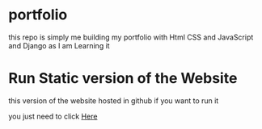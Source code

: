 # portfolio
this repo is simply me building my portfolio with Html CSS and JavaScript and Django as I am Learning it 
# Run Static version of the Website
this version of the website hosted in github if you want to run it


you just need to click [Here](https://yossef-dawoad.github.io/portfolio/)

